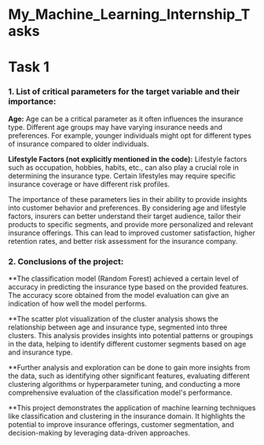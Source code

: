 # My_Machine_Learning_Internship_Tasks

# Task 1

### 1. List of critical parameters for the target variable and their importance:

**Age:** 
Age can be a critical parameter as it often influences the insurance type. Different age groups may have varying insurance needs and preferences. For example, younger individuals might opt for different types of insurance compared to older individuals.

**Lifestyle Factors (not explicitly mentioned in the code):** 
Lifestyle factors such as occupation, hobbies, habits, etc., can also play a crucial role in determining the insurance type. Certain lifestyles may require specific insurance coverage or have different risk profiles.

The importance of these parameters lies in their ability to provide insights into customer behavior and preferences. By considering age and lifestyle factors, insurers can better understand their target audience, tailor their products to specific segments, and provide more personalized and relevant insurance offerings. This can lead to improved customer satisfaction, higher retention rates, and better risk assessment for the insurance company.

### 2. Conclusions of the project:

**The classification model (Random Forest) achieved a certain level of accuracy in predicting the insurance type based on the provided features. The accuracy score obtained from the model evaluation can give an indication of how well the model performs.

**The scatter plot visualization of the cluster analysis shows the relationship between age and insurance type, segmented into three clusters. This analysis provides insights into potential patterns or groupings in the data, helping to identify different customer segments based on age and insurance type.

**Further analysis and exploration can be done to gain more insights from the data, such as identifying other significant features, evaluating different clustering algorithms or hyperparameter tuning, and conducting a more comprehensive evaluation of the classification model's performance.

**This project demonstrates the application of machine learning techniques like classification and clustering in the insurance domain. It highlights the potential to improve insurance offerings, customer segmentation, and decision-making by leveraging data-driven approaches.
